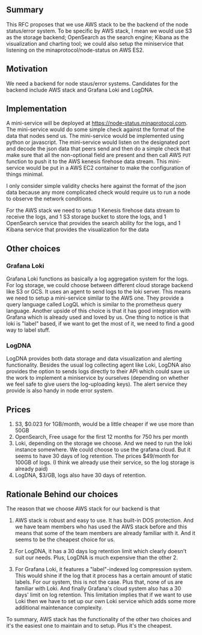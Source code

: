 ## Summary

[summary]: #summary

This RFC proposes that we use AWS stack to be the backend of the node status/error system. To be specific by AWS stack, I mean we would use S3 as the storage backend; OpenSearch as the search engine; Kibana as the visualization and charting tool; we could also setup the miniservice that listening on the minaprotocol/node-status on AWS ES2.

## Motivation

[motivation]:#motivation

We need a backend for node staus/error systems. Candidates for the backend include AWS stack and Grafana Loki and LogDNA.

## Implementation

[implementation]:#implementation

A mini-service will be deployed at https://node-status.minaprotocol.com. The mini-service would do some simple check against the format of the data that nodes send us. The mini-service would be implemented using python or javascript. The mini-service would listen on the designated port and decode the json data that peers send and then do a simple check that make sure that all the non-optional field are present and then call AWS `PUT` function to push it to the AWS kenesis firehose data stream. This mini-service would be put in a AWS EC2 container to make the configuration of things minimal.

I only consider simple validity checks here against the format of the json data because any more complicated check would require us to run a node to observe the network conditions.

For the AWS stack we need to setup
1 Kenesis firehose data stream to receive the logs, and
1 S3 storage bucket to store the logs, and
1 OpenSearch service that provides the search ability for the logs, and
1 Kibana service that provides the visualization for the data

## Other choices

[other-choices]: #other-choices

### Grafana Loki

Grafana Loki functions as basically a log aggregation system for the logs. For log storage, we could choose between different cloud storage backend like S3 or GCS. It uses an agent to send logs to the loki server. This means we need to setup a mini-service similar to the AWS one. They provide a query language called LogQL which is similar to the prometheus query language. Another upside of this choice is that it has good integration with Grafana which is already used and loved by us. One thing to notice is that loki is "label" based, if we want to get the most of it, we need to find a good way to label stuff.

### LogDNA

LogDNA provides both data storage and data visualization and alerting functionality. Besides the usual log collecting agent like Loki, LogDNA also provides the option to sends logs directly to their API which could save us the work to implement a miniservice by ourselves (depending on whether we feel safe to give users the log-uploading keys). The alert service they provide is also handy in node error system.

## Prices

1. S3, $0.023 for 1GB/month, would be a little cheaper if we use more than 50GB
2. OpenSearch, Free usage for the first 12 months for 750 hrs per month
3. Loki, depending on the storage we choose. And we need to run the loki instance somewhere. We could choose to use the grafana cloud. But it seems to have 30 days of log retention. The prices $49/month for 100GB of logs. (I think we already use their service, so the log storage is already paid)
4. LogDNA, $3/GB, logs also have 30 days of retention.

## Rationale Behind our choices

The reason that we choose AWS stack for our backend is that
1. AWS stack is robust and easy to use. It has built-in DOS protection. And we have team members who has used the AWS stack before and this means that some of the team members are already familiar with it. And it seems to be the cheapest choice for us.

2. For LogDNA, it has a 30 days log retention limit which clearly doesn't suit our needs. Plus, LogDNA is much expensive than the other 2.

3. For Grafana Loki, it features a "label"-indexed log compression system. This would shine if the log that it process has a certain amount of static labels. For our system, this is not the case. Plus that, none of us are familiar with Loki. And finally Grafana's cloud system also has a 30 days' limit on log retention. This limitation implies that if we want to use Loki then we have to set up our own Loki service which adds some more additional maintenance complexity.

To summary, AWS stack has the functionality of the other two choices and it's the easiest one to maintain and to setup. Plus it's the cheapest.
